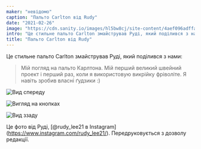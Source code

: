 ```yaml
---
maker: "невідомо"
caption: "Пальто Carlton від Rudy"
date: "2021-02-26"
image: "https://cdn.sanity.io/images/hl5bw8cj/site-content/4aef096adffa48aa1d8b1cb45fb2d417993eb707-613x613.jpg"
intro: "Це стильне пальто Carlton змайстрував Руді, який поділився з нами:"
title: "Пальто Carlton від Rudy"
---
```


Це стильне пальто Carlton змайстрував Руді, який поділився з нами:

> Мій погляд на пальто Карлтона. Мій перший великий швейний проект і перший раз, коли я використовую викрійку фріволіте. Я навіть зробив власні ґудзики :)

![Вид спереду](https://posts.freesewing.org/uploads/carlton_by_rudy_carltonrudy2_ff73f3dc38.jpg "Вид спереду")

![Вигляд на кнопках](https://posts.freesewing.org/uploads/carlton_by_rudy_carltonrudy3_dfe71f082f.jpg "Вигляд на кнопках")

![Вид ззаду](https://posts.freesewing.org/uploads/carlton_by_rudy_carltonrudy4_09a14b90d7.jpg)

<Note>

Це фото від Руді, [@rudy_lee21 в Instagram] (https://www.instagram.com/rudy_lee21/). Передруковується з дозволу редакції.

</Note>
